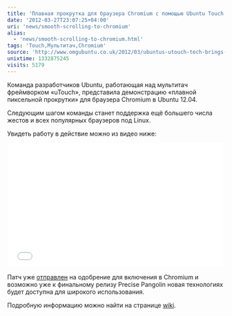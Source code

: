 ```yaml
---
title: 'Плавная прокрутка для браузера Chromium с помощью Ubuntu Touch'
date: '2012-03-27T23:07:25+04:00'
uri: 'news/smooth-scrolling-to-chromium'
alias: 
  - 'news/smooth-scrolling-to-chromium.html'
tags: 'Touch,Мультитач,Chromium'
source: 'http://www.omgubuntu.co.uk/2012/03/ubuntus-utouch-tech-brings-smooth-scrolling-to-chromium/'
unixtime: 1332875245
visits: 5179
---
```

Команда разработчиков Ubuntu, работающая над мультитач фреймворком «uTouch», представила демонстрацию «плавной пиксельной прокрутки» для браузера Chromium в Ubuntu 12.04.

Следующим шагом команды станет поддержка ещё большего числа жестов и всех популярных браузеров под Linux.

Увидеть работу в действие можно из видео ниже:

<iframe width="500" height="284" src="//www.youtube.com/embed/pt20KjcPVsQ" frameborder="0" allowfullscreen=""></iframe> 

Патч уже [отправлен](http://chromiumcodereview.appspot.com/9773024) на одобрение для включения в Chromium и возможно уже к финальному релизу Precise Pangolin новая технологиях будет доступна для широкого использования.

Подробную информацию можно найти на странице [wiki](https://wiki.ubuntu.com/Multitouch/CurrentWork/ChromiumTouch).
